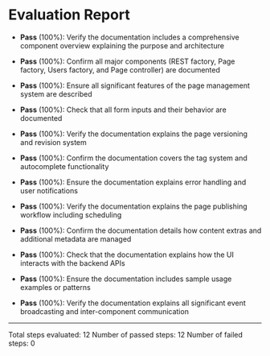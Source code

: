 # Evaluation Report

- **Pass** (100%): Verify the documentation includes a comprehensive component overview explaining the purpose and architecture
  
- **Pass** (100%): Confirm all major components (REST factory, Page factory, Users factory, and Page controller) are documented
  
- **Pass** (100%): Ensure all significant features of the page management system are described
  
- **Pass** (100%): Check that all form inputs and their behavior are documented
  
- **Pass** (100%): Verify the documentation explains the page versioning and revision system
  
- **Pass** (100%): Confirm the documentation covers the tag system and autocomplete functionality
  
- **Pass** (100%): Ensure the documentation explains error handling and user notifications
  
- **Pass** (100%): Verify the documentation explains the page publishing workflow including scheduling
  
- **Pass** (100%): Confirm the documentation details how content extras and additional metadata are managed
  
- **Pass** (100%): Check that the documentation explains how the UI interacts with the backend APIs
  
- **Pass** (100%): Ensure the documentation includes sample usage examples or patterns
  
- **Pass** (100%): Verify the documentation explains all significant event broadcasting and inter-component communication

---

Total steps evaluated: 12
Number of passed steps: 12
Number of failed steps: 0
